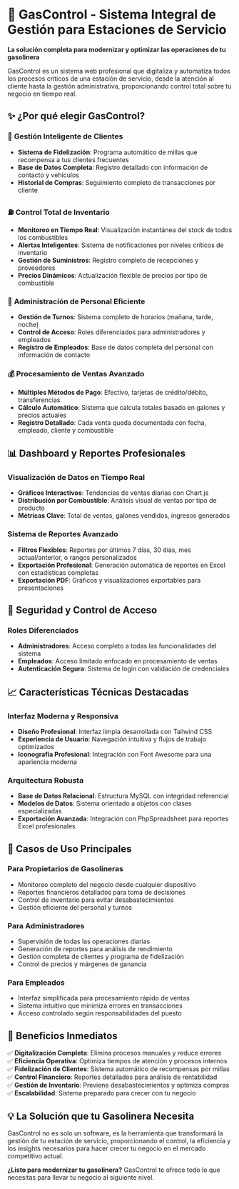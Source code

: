 # 🚗 GasControl - Sistema Integral de Gestión para Estaciones de Servicio  
  
**La solución completa para modernizar y optimizar las operaciones de tu gasolinera**  
  
GasControl es un sistema web profesional que digitaliza y automatiza todos los procesos críticos de una estación de servicio, desde la atención al cliente hasta la gestión administrativa, proporcionando control total sobre tu negocio en tiempo real.  
  
## ✨ ¿Por qué elegir GasControl?  
  
### 🎯 **Gestión Inteligente de Clientes**  
- **Sistema de Fidelización**: Programa automático de millas que recompensa a tus clientes frecuentes  
- **Base de Datos Completa**: Registro detallado con información de contacto y vehículos  
- **Historial de Compras**: Seguimiento completo de transacciones por cliente  
  
### ⛽ **Control Total de Inventario**  
- **Monitoreo en Tiempo Real**: Visualización instantánea del stock de todos los combustibles  
- **Alertas Inteligentes**: Sistema de notificaciones por niveles críticos de inventario  
- **Gestión de Suministros**: Registro completo de recepciones y proveedores  
- **Precios Dinámicos**: Actualización flexible de precios por tipo de combustible  
  
### 👥 **Administración de Personal Eficiente**  
- **Gestión de Turnos**: Sistema completo de horarios (mañana, tarde, noche)  
- **Control de Acceso**: Roles diferenciados para administradores y empleados  
- **Registro de Empleados**: Base de datos completa del personal con información de contacto  
  
### 💰 **Procesamiento de Ventas Avanzado**  
- **Múltiples Métodos de Pago**: Efectivo, tarjetas de crédito/débito, transferencias  
- **Cálculo Automático**: Sistema que calcula totales basado en galones y precios actuales  
- **Registro Detallado**: Cada venta queda documentada con fecha, empleado, cliente y combustible  
  
## 📊 **Dashboard y Reportes Profesionales**  
  
### Visualización de Datos en Tiempo Real  
- **Gráficos Interactivos**: Tendencias de ventas diarias con Chart.js  
- **Distribución por Combustible**: Análisis visual de ventas por tipo de producto  
- **Métricas Clave**: Total de ventas, galones vendidos, ingresos generados  
  
### Sistema de Reportes Avanzado  
- **Filtros Flexibles**: Reportes por últimos 7 días, 30 días, mes actual/anterior, o rangos personalizados  
- **Exportación Profesional**: Generación automática de reportes en Excel con estadísticas completas  
- **Exportación PDF**: Gráficos y visualizaciones exportables para presentaciones  
  
## 🔐 **Seguridad y Control de Acceso**  
  
### Roles Diferenciados  
- **Administradores**: Acceso completo a todas las funcionalidades del sistema  
- **Empleados**: Acceso limitado enfocado en procesamiento de ventas  
- **Autenticación Segura**: Sistema de login con validación de credenciales  
  
## 📈 **Características Técnicas Destacadas**  
  
### Interfaz Moderna y Responsiva  
- **Diseño Profesional**: Interfaz limpia desarrollada con Tailwind CSS  
- **Experiencia de Usuario**: Navegación intuitiva y flujos de trabajo optimizados  
- **Iconografía Profesional**: Integración con Font Awesome para una apariencia moderna  
  
### Arquitectura Robusta  
- **Base de Datos Relacional**: Estructura MySQL con integridad referencial  
- **Modelos de Datos**: Sistema orientado a objetos con clases especializadas  
- **Exportación Avanzada**: Integración con PhpSpreadsheet para reportes Excel profesionales  
  
## 🎯 **Casos de Uso Principales**  
  
### Para Propietarios de Gasolineras  
- Monitoreo completo del negocio desde cualquier dispositivo  
- Reportes financieros detallados para toma de decisiones  
- Control de inventario para evitar desabastecimientos  
- Gestión eficiente del personal y turnos  
  
### Para Administradores  
- Supervisión de todas las operaciones diarias  
- Generación de reportes para análisis de rendimiento  
- Gestión completa de clientes y programa de fidelización  
- Control de precios y márgenes de ganancia  
  
### Para Empleados  
- Interfaz simplificada para procesamiento rápido de ventas  
- Sistema intuitivo que minimiza errores en transacciones  
- Acceso controlado según responsabilidades del puesto  
  
## 🚀 **Beneficios Inmediatos**  
  
✅ **Digitalización Completa**: Elimina procesos manuales y reduce errores    
✅ **Eficiencia Operativa**: Optimiza tiempos de atención y procesos internos    
✅ **Fidelización de Clientes**: Sistema automático de recompensas por millas    
✅ **Control Financiero**: Reportes detallados para análisis de rentabilidad    
✅ **Gestión de Inventario**: Previene desabastecimientos y optimiza compras    
✅ **Escalabilidad**: Sistema preparado para crecer con tu negocio    
  
## 💡 **La Solución que tu Gasolinera Necesita**  
  
GasControl no es solo un software, es la herramienta que transformará la gestión de tu estación de servicio, proporcionando el control, la eficiencia y los insights necesarios para hacer crecer tu negocio en el mercado competitivo actual.  
  
**¿Listo para modernizar tu gasolinera?** GasControl te ofrece todo lo que necesitas para llevar tu negocio al siguiente nivel.
